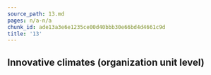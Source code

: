 ```yaml
---
source_path: 13.md
pages: n/a-n/a
chunk_id: ade13a3e6e1235ce00d40bbb30e66bd4d4661c9d
title: '13'
---
```

## Innovative climates (organization unit level)
